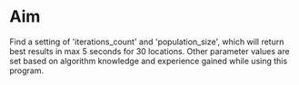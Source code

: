 # Aim

Find a setting of 'iterations_count' and 'population_size', 
which will return best results in max 5 seconds for 30 locations. 
Other parameter values are set based on algorithm knowledge and 
experience gained while using this program.
